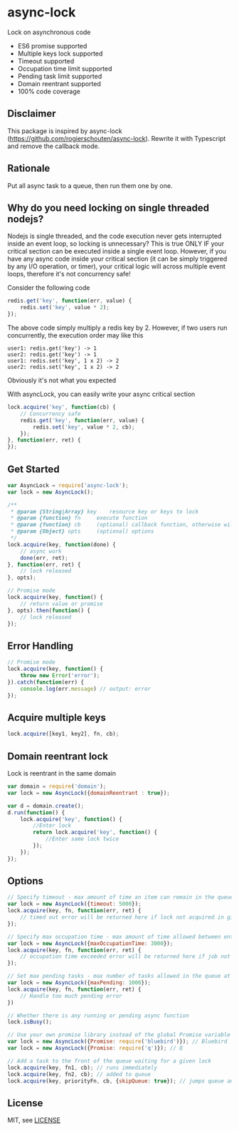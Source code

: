 # async-lock

Lock on asynchronous code

* ES6 promise supported
* Multiple keys lock supported
* Timeout supported
* Occupation time limit supported
* Pending task limit supported
* Domain reentrant supported
* 100% code coverage

## Disclaimer

This package is inspired by async-lock (https://github.com/rogierschouten/async-lock).
Rewrite it with Typescript and remove the callback mode.

## Rationale

Put all async task to a queue, then run them one by one.

## Why do you need locking on single threaded nodejs?

Nodejs is single threaded, and the code execution never gets interrupted inside an event loop, so locking is unnecessary? This is true ONLY IF your critical section can be executed inside a single event loop.
However, if you have any async code inside your critical section (it can be simply triggered by any I/O operation, or timer), your critical logic will across multiple event loops, therefore it's not concurrency safe!

Consider the following code
```js
redis.get('key', function(err, value) {
	redis.set('key', value * 2);
});
```
The above code simply multiply a redis key by 2.
However, if two users run concurrently, the execution order may like this
```
user1: redis.get('key') -> 1
user2: redis.get('key') -> 1
user1: redis.set('key', 1 x 2) -> 2
user2: redis.set('key', 1 x 2) -> 2
```
Obviously it's not what you expected


With asyncLock, you can easily write your async critical section
```js
lock.acquire('key', function(cb) {
	// Concurrency safe
	redis.get('key', function(err, value) {
		redis.set('key', value * 2, cb);
	});
}, function(err, ret) {
});
```

## Get Started

```js
var AsyncLock = require('async-lock');
var lock = new AsyncLock();

/**
 * @param {String|Array} key 	resource key or keys to lock
 * @param {function} fn 	execute function
 * @param {function} cb 	(optional) callback function, otherwise will return a promise
 * @param {Object} opts 	(optional) options
 */
lock.acquire(key, function(done) {
	// async work
	done(err, ret);
}, function(err, ret) {
	// lock released
}, opts);

// Promise mode
lock.acquire(key, function() {
	// return value or promise
}, opts).then(function() {
	// lock released
});
```

## Error Handling

```js
// Promise mode
lock.acquire(key, function() {
	throw new Error('error');
}).catch(function(err) {
	console.log(err.message) // output: error
});
```

## Acquire multiple keys

```js
lock.acquire([key1, key2], fn, cb);
```

## Domain reentrant lock

Lock is reentrant in the same domain

```js
var domain = require('domain');
var lock = new AsyncLock({domainReentrant : true});

var d = domain.create();
d.run(function() {
	lock.acquire('key', function() {
		//Enter lock
		return lock.acquire('key', function() {
			//Enter same lock twice
		});
	});
});
```

## Options

```js
// Specify timeout - max amount of time an item can remain in the queue before acquiring the lock
var lock = new AsyncLock({timeout: 5000});
lock.acquire(key, fn, function(err, ret) {
	// timed out error will be returned here if lock not acquired in given time
});

// Specify max occupation time - max amount of time allowed between entering the queue and completing execution
var lock = new AsyncLock({maxOccupationTime: 3000});
lock.acquire(key, fn, function(err, ret) {
	// occupation time exceeded error will be returned here if job not completed in given time
});

// Set max pending tasks - max number of tasks allowed in the queue at a time
var lock = new AsyncLock({maxPending: 1000});
lock.acquire(key, fn, function(err, ret) {
	// Handle too much pending error
})

// Whether there is any running or pending async function
lock.isBusy();

// Use your own promise library instead of the global Promise variable
var lock = new AsyncLock({Promise: require('bluebird')}); // Bluebird
var lock = new AsyncLock({Promise: require('q')}); // Q

// Add a task to the front of the queue waiting for a given lock
lock.acquire(key, fn1, cb); // runs immediately
lock.acquire(key, fn2, cb); // added to queue
lock.acquire(key, priorityFn, cb, {skipQueue: true}); // jumps queue and runs before fn2
```

## License

MIT, see [LICENSE](./LICENSE)